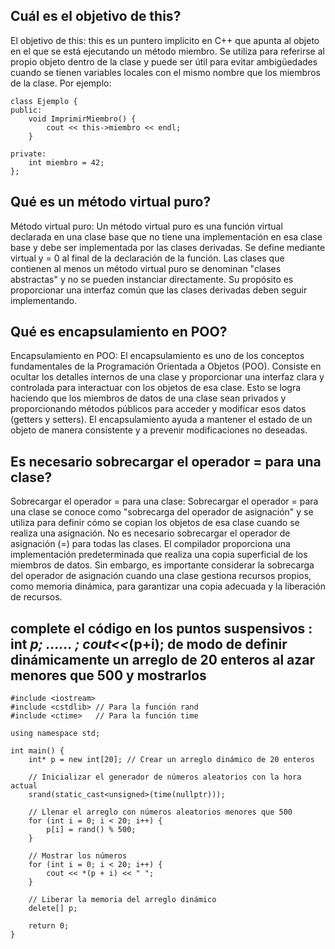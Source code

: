 ## Cuál es el objetivo de this? 

El objetivo de this: this es un puntero implícito en C++ que apunta al objeto en el que se está ejecutando un método miembro. Se utiliza para referirse al propio objeto dentro de la clase y puede ser útil para evitar ambigüedades cuando se tienen variables locales con el mismo nombre que los miembros de la clase. Por ejemplo:

```
class Ejemplo {
public:
    void ImprimirMiembro() {
        cout << this->miembro << endl;
    }

private:
    int miembro = 42;
};
```

## Qué es un método virtual puro?

Método virtual puro: Un método virtual puro es una función virtual declarada en una clase base que no tiene una implementación en esa clase base y debe ser implementada por las clases derivadas. Se define mediante virtual y = 0 al final de la declaración de la función. Las clases que contienen al menos un método virtual puro se denominan "clases abstractas" y no se pueden instanciar directamente. Su propósito es proporcionar una interfaz común que las clases derivadas deben seguir implementando.

## Qué es encapsulamiento en POO? 

Encapsulamiento en POO: El encapsulamiento es uno de los conceptos fundamentales de la Programación Orientada a Objetos (POO). Consiste en ocultar los detalles internos de una clase y proporcionar una interfaz clara y controlada para interactuar con los objetos de esa clase. Esto se logra haciendo que los miembros de datos de una clase sean privados y proporcionando métodos públicos para acceder y modificar esos datos (getters y setters). El encapsulamiento ayuda a mantener el estado de un objeto de manera consistente y a prevenir modificaciones no deseadas.

## Es necesario sobrecargar el operador = para una clase? 

Sobrecargar el operador = para una clase: Sobrecargar el operador = para una clase se conoce como "sobrecarga del operador de asignación" y se utiliza para definir cómo se copian los objetos de esa clase cuando se realiza una asignación. No es necesario sobrecargar el operador de asignación (=) para todas las clases. El compilador proporciona una implementación predeterminada que realiza una copia superficial de los miembros de datos. Sin embargo, es importante considerar la sobrecarga del operador de asignación cuando una clase gestiona recursos propios, como memoria dinámica, para garantizar una copia adecuada y la liberación de recursos.

## complete el código en los puntos suspensivos : int *p; …… ; cout<<*(p+i); de modo de definir dinámicamente un arreglo de 20 enteros al azar menores que 500 y mostrarlos

```
#include <iostream>
#include <cstdlib> // Para la función rand
#include <ctime>   // Para la función time

using namespace std;

int main() {
    int* p = new int[20]; // Crear un arreglo dinámico de 20 enteros

    // Inicializar el generador de números aleatorios con la hora actual
    srand(static_cast<unsigned>(time(nullptr)));

    // Llenar el arreglo con números aleatorios menores que 500
    for (int i = 0; i < 20; i++) {
        p[i] = rand() % 500;
    }

    // Mostrar los números
    for (int i = 0; i < 20; i++) {
        cout << *(p + i) << " ";
    }

    // Liberar la memoria del arreglo dinámico
    delete[] p;

    return 0;
}
```